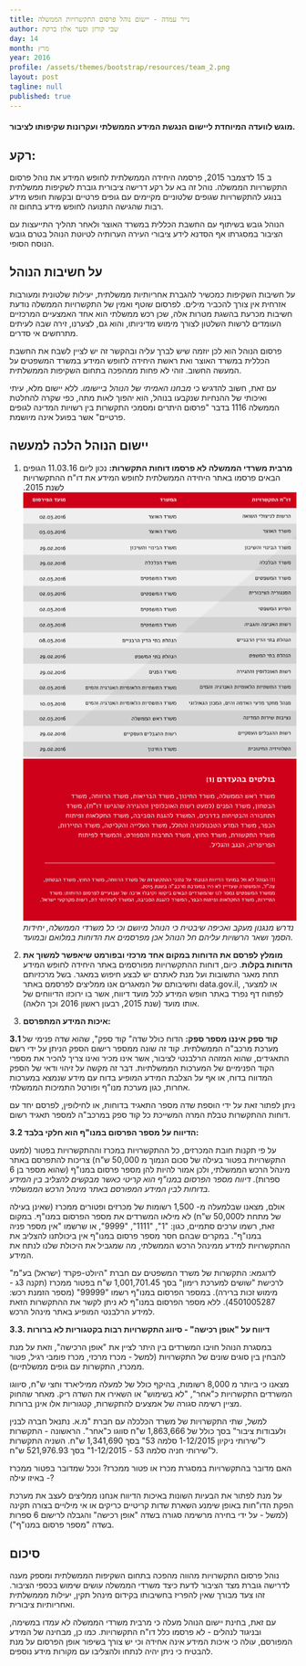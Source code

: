 ```yaml
---
title: נייר עמדה - יישום נוהל פרסום התקשרויות הממשלה
author: שבי קורזן וסער אלון ברקת
day: 14
month: מרץ
year: 2016
profile: /assets/themes/bootstrap/resources/team_2.png
layout: post
tagline: null
published: true
---
```


#### מוגש לוועדה המיוחדת ליישום הנגשת המידע הממשלתי ועקרונות שקיפותו לציבור.‎

## רקע:

ב 15 לדצמבר 2015, פרסמה היחידה הממשלתית לחופש המידע את נוהל פרסום התקשרויות הממשלה. נוהל זה בא על רקע דרישה ציבורית גוברת לשקיפות ממשלתית בנוגע להתקשרויות שגופים שלטוניים מקיימים עם גופים פרטיים ובקשות חופש מידע רבות שהגישה התנועה לחופש מידע בתחום זה.

הנוהל גובש בשיתוף עם החשבת הכללית במשרד האוצר ולאחר תהליך התייעצות עם הציבור במסגרתו אף הסדנא לידע ציבורי העירה הערותיה לטיוטת הנוהל בטרם גובש הנוסח הסופי.


## על חשיבות הנוהל

על חשיבות השקיפות כמכשיר להגברת אחריותיות ממשלתית, יעילות שלטונית ומעורבות אזרחית אין צורך להכביר מילים. לפרסום שוטף ואמין של התקשרויות הממשלה נודעת חשיבות מכרעת בהשגת מטרות אלה, שכן רכש ממשלתי הוא אחד האמצעיים המרכזיים העומדים לרשות השלטון לצורך מימוש מדיניותו, והוא גם, לצערנו, זירה שבה לעיתים מתרחשים אי סדרים.

פרסום הנוהל הוא לכן יוזמה שיש לברך עליה ובהקשר זה יש לציין לשבח את החשבת הכללית במשרד האוצר ואת ראשת היחידה לחופש המידע במשרד המשפטים על המעשה החשוב. זוהי לא פחות ממהפכה בתחום השקיפות הממשלתית.

עם זאת, חשוב להדגיש כי _מבחנו האמיתי של הנוהל ביישומו_. ללא יישום מלא, עיתי ואיכותי של ההנחיות שנקבעו בנוהל, הוא יהפוך לאות מתה, כפי שקרה להחלטת הממשלה 1116 בדבר "פרסום היתרים ומסמכי התקשרות בין רשויות המדינה לגופים פרטיים" אשר בפועל אינה מיושמת.

## יישום הנוהל הלכה למעשה

1. __מרבית משרדי הממשלה לא פרסמו דוחות התקשרות:__ נכון ליום 11.03.16 הגופים הבאים פרסמו באתר היחידה הממשלתית לחופש המידע את דו"ח ההתקשרויות לשנת 2015.
![table](/assets/themes/bootstrap/resources/table_14_3.png)
![table](/assets/themes/bootstrap/resources/table_14_3_red.png)
_נדרש מנגנון מעקב ואכיפה שיבטיח כי הנוהל מיושם וכי כל משרדי הממשלה, יחידות הסמך ושאר הרשויות עליהם חל הנוהל אכן מפרסמים את הדוחות במלואם ובמועד._

2. __מומלץ לפרסם את הדוחות במקום אחד מרכזי ובפורמט שיאפשר למשוך את הדוחות בקלות__. כיום, דוחות ההתקשרויות מפורסמים באתר היחידה לחופש המידע תחת מאגר התשובות ועל מנת לאתרם יש לבצע חיפוש במאגר. בשל מרכזיותם וחשיבותם של המאגרים אנו ממליצים לפרסמם  באתר data.gov.il, או למצער, לפתוח דף נפרד באתר חופש המידע לכל מועד דיווח, אשר בו ירוכזו הדיווחים של אותו מועד (שנת 2015, רבעון ראשון 2016 וכך הלאה).

3. __איכות המידע המתפרסם:__

__3.1  קוד ספק איננו מספר ספק:__ הדוח כולל שדה" קוד ספק", שהוא שדה פנימי של מערכת מרכב"ה הממשלתית. קוד זה שונה ממספר רישום הספק הניתן על ידי רשם התאגידים, שהוא המזהה הרלבנטי לציבור, אשר אינו מכיר ואינו צריך להכיר את מספרי הקוד הפנימיים של המערכות הממשלתיות. דבר זה מקשה על זיהוי ודאי של הספק המדווח בדוח, או אף על הצלבת המידע המופיע בדוח עם מידע שנמצא במערכות  אחרות, כגון מערכת מנו"ף ופורטל התמיכות הממשלתי.

ניתן לפתור זאת על ידי הוספת שדה מספר התאגיד בדוחות, או לחילופין, לפרסם יחד עם דוחות ההתקשרות טבלת המרה המשייכת כל קוד ספק במרכב"ה למספר תאגיד רשום.

__3.2 הדיווח על מספר הפרסום במנו"ף הוא חלקי בלבד:__

על פי תקנות חובת המכרזים, כל ההתקשרויות במכרז וההתקשרויות בפטור (למעט התקשרויות בפטור בעילה של סכום הנמוך מ 50,000 ש"ח) צריכות להתפרסם באתר מינהל הרכש הממשלתי, ולכן אמור להיות להן מספר פרסום במנו"ף (שהוא מספר בן 6 ספרות). _דיווח מספר הפרסום במנו"ף הוא קריטי כאשר מבקשים להצליב בין המידע בדוחות לבין המידע המפורסם באתר מינהל הרכש הממשלתי._

אולם, מצאנו שבלמעלה מ- 1,500 רשומות של מכרזים ופטורים ממכרז (שאינן בעילה של מתחת ל50,000 ש"ח) לא מילאו המשרדים את מספר הפרסום במנו"ף. במקום זאת, רשמו ערכים סתמיים, כגון: "1", "1111", "9999", או שרשמו "אין מספר פניה במנו"ף". במקרים שבהם חסר מספר פרסום במנו"ף אין ביכולתנו להצליב את ההתקשרויות למידע ממינהל הרכש הממשלתי, מה שמגביל את היכולת שלנו לנתח את המידע.

לדוגמא: התקשרות של משרד המשפטים עם חברת "היולט-פקרד (ישראל) בע"מ" לרכישת "שושים למערכת רימון" בסך 1,001,701.45 ש"ח בפטור ממכרז (תקנה 3ג - מימוש זכות ברירה). במספר הפרסום במנו"ף רשמו "99999" (מספר הזמנת רכש: 4501005287). ללא מספר הפרסום במנו"ף לא ניתן לקשר את ההתקשרות הזאת למידע הרלבנטי המופיע באתר מינהל הרכש.

__3.3. דיווח על "אופן רכישה" - סיווג התקשרויות רבות בקטגוריות לא ברורות__

במסגרת הנוהל חויבו המשרדים בין היתר לציין את "אופן הרכישה", וזאת על מנת להבחין בין סוגים שונים של התקשרויות (למשל - מכרז מרכזי, מכרז פומבי רגיל, פטור ממכרז, התקשרות עם גופים ממשלתיים).

מצאנו כי ביותר מ 8,000 רשומות, בהיקף כולל של למעלה ממיליארד וחצי ש"ח, סיווגו המשרדים התקשרויות כ"אחר", "לא בשימוש" או השאירו את השדה ריק. מאחר שהחוק מציין רשימה סגורה של אמצעים להתקשרות, קטגוריות אלו אינן ברורות.

למשל, שתי התקשרויות של משרד הכלכלה עם חברת "מ.א. נתנאל חברה לבנין ולעבודות ציבור" בסך כולל של 1,863,666 ש"ח סווגו כ"אחר". הראשונה - התקשרות ל"שירותי ניקיון 1-12/2015 סלמה 53" בסך 1,341,690 ש"ח. השניה התקשרות ל"שירותי חניה סלמה 53 - 1-12/2015" בסך 521,976.93 ש"ח.

האם מדובר בהתקשרויות במסגרת מכרז או פטור ממכרז? וככל שמדובר בפטור ממכרז - באיזו עילה?

על מנת לפתור את הבעיות השונות באיכות הדיווח אנחנו ממליצים לעצב את מערכת הפקת הדו"חות באופן שימנע השארת שדות קריטיים כריקים או אי מילויים בצורה תקינה (למשל - על ידי בחירה מרשימה סגורה בשדה "אופן רכישה" והגבלה לרישום 6 ספרות בשדה "מספר פרסום במנו"ף").

## סיכום

נוהל פרסום התקשרויות מהווה מהפכה בתחום השקיפות הממשלתית ומספק מענה לדרישה גוברת מצד הציבור לדעת כיצד משרדי הממשלה עושים שימוש בכספי הציבור. זהו צעד מבורך שאין להפריז בחשיבותו בקידום מינהל תקין, יעילות מממשלתית ואחריותיות ציבורית.

עם זאת, בחינת יישום הנוהל מעלה כי מרבית משרדי הממשלה לא עמדו במשימה, ובניגוד לנהלים - לא פרסמו כלל דו"ח התקשרויות. כמו כן, מבחינה של המידע המפורסם, עולה כי איכות המידע אינה אחידה וכי יש צורך בשיפור אופן הפרסום על מנת להבטיח כי ניתן יהיה לנתחו ולהצליבו עם מקורות מידע נוספים.
